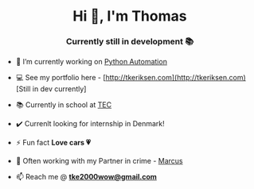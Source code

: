 <h1 align="center">Hi 👋, I'm Thomas</h1>
<h3 align="center">Currently still in development 📚</h3>

- 🔭 I’m currently working on [Python Automation](https://github.com/puff1g/PythonProjects)

- 💻 See my portfolio here - [http://tkeriksen.com](http://tkeriksen.com) [Still in dev currently]

- 📚 Currently in school at [TEC](https://www.tec.dk)

- ✔️ Currenlt looking for internship in Denmark!

- ⚡ Fun fact **Love cars 💗**

- 🤝 Often working with my Partner in crime - [Marcus](https://github.com/marcusmaczewski)

- 📫 Reach me @ **tke2000wow@gmail.com**
